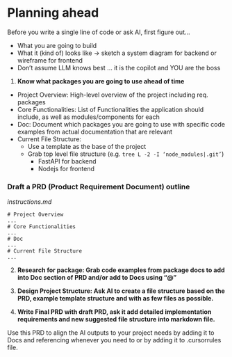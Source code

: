 # Planning ahead
Before you write a single line of code or ask AI, first figure out…

- What you are going to build
- What it (kind of) looks like
-> sketch a system diagram for backend or wireframe for frontend
- Don’t assume LLM knows best … it is the copilot and YOU are the boss
1. **Know what packages you are going to use ahead of time**
* Project Overview: High-level overview of the project including req. packages
* Core Functionalities: List of Functionalities the application should include, as well as modules/components for each
* Doc: Document which packages you are going to use with specific code examples from actual documentation that are relevant
* Current File Structure:
  - Use a template as the base of the project
  - Grab top level file structure
    (e.g. `tree L -2 -I ‘node_modules|.git’`)
    - FastAPI for backend
    - Nodejs for frontend

### Draft a PRD (Product Requirement Document) outline 
*instructions.md*
```
# Project Overview
...
# Core Functionalities
...
# Doc
...
# Current File Structure
...
```

2. **Research for package: Grab code examples from package docs to add into Doc section of PRD and/or add to Docs using “@”**

3. **Design Project Structure: Ask AI to create a file structure based on the PRD, example template structure and with as few files as possible.**

4. **Write Final PRD with draft PRD, ask it add detailed implementation requirements and new suggested file structure into markdown file.**

Use this PRD to align the AI outputs to your project needs by adding it to Docs and referencing whenever you need to or by adding it to .cursorrules file.